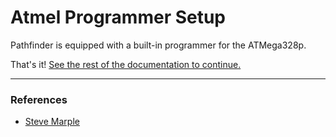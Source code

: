 # Atmel Programmer Setup

Pathfinder is equipped with a built-in programmer for the ATMega328p.

That's it! [See the rest of the documentation to continue.](../README.md)

----

### References

* [Steve Marple](http://blog.stevemarple.co.uk/2012/07/avrarduino-isp-programmer-using.html)

